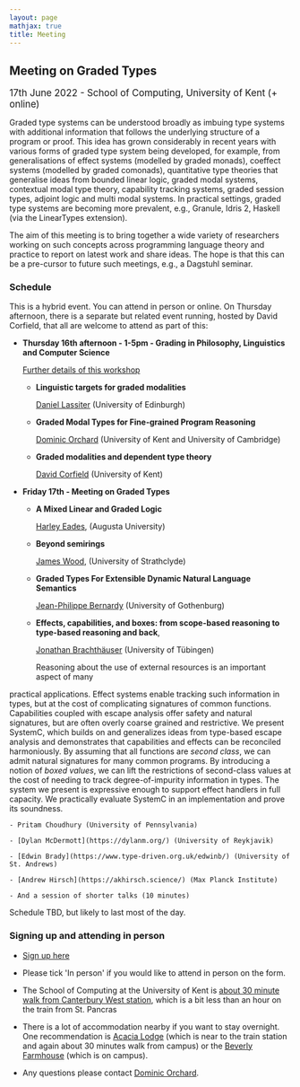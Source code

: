 ```yaml
---
layout: page
mathjax: true
title: Meeting
---
```


Meeting on Graded Types
------------------------

<span style='font-size:larger'>17th June 2022 - School of Computing, University of Kent (+ online)</span>

Graded type systems can be understood broadly as
 imbuing type systems with additional information that follows the underlying structure of a program or proof.
This idea has grown considerably in recent years with various forms of graded type system being developed, for example, from generalisations of effect
systems (modelled by graded monads), coeffect systems (modelled by graded comonads), quantitative type theories that generalise ideas from bounded
linear logic, graded modal systems, contextual modal type theory, capability tracking systems, graded session types, adjoint logic and multi modal systems.
In practical settings, graded type systems are becoming more prevalent, e.g., Granule, Idris 2, Haskell (via the LinearTypes extension).

The aim of this meeting is to bring together a wide variety of researchers working on such concepts across programming language theory and practice to report on latest work and share ideas. The hope is that this can be a pre-cursor to future such meetings, e.g., a Dagstuhl seminar.

### Schedule

This is a hybrid event. You can attend in person or online. On Thursday afternoon, there is a separate
but related event running, hosted by David Corfield, that all are welcome to attend as part of this:

- **Thursday 16th afternoon - 1-5pm - Grading in Philosophy, Linguistics and Computer Science**

   [Further details of this workshop](http://128.2.67.219/davidcorfield/show/Graded+Modalities)

    - **Linguistic targets for graded modalities**
    
      [Daniel Lassiter](http://web.stanford.edu/~danlass/) (University of Edinburgh)

    - **Graded Modal Types for Fine-grained Program Reasoning**
    
      [Dominic Orchard](https://granule-project.github.io) (University of Kent and University of Cambridge)

    - **Graded modalities and dependent type theory**
    
      [David Corfield](https://www.kent.ac.uk/philosophy/people/1689/corfield-david) (University of Kent)
    
- **Friday 17th - Meeting on Graded Types**

    - **A Mixed Linear and Graded Logic**

      [Harley Eades](https://metatheorem.org/), (Augusta University)
      
    - **Beyond semirings**

      [James Wood](https://personal.cis.strath.ac.uk/james.wood.100/), (University of Strathclyde)
 
    - **Graded Types For Extensible Dynamic Natural Language Semantics**

      [Jean-Philippe Bernardy](https://jyp.github.io/) (University of Gothenburg)

    - **Effects, capabilities, and boxes: from scope-based reasoning to type-based reasoning and back**,

      [Jonathan Brachthäuser](http://ps.informatik.uni-tuebingen.de/team/brachthaeuser/) (University of Tübingen)
        <div class="abstract">Reasoning about the use of external resources is an important aspect of many
practical applications. Effect systems enable tracking
such information in types, but at the cost of complicating signatures of
common functions. Capabilities coupled with escape analysis offer
safety and natural signatures, but are often overly coarse grained and restrictive. We present SystemC,
which builds on and generalizes ideas from type-based escape analysis and demonstrates that capabilities and effects can be
reconciled harmoniously. By assuming that all functions are _second class_, we can
admit natural signatures for many common programs. By introducing a notion of
_boxed values_, we can lift the restrictions of second-class values at the cost of
needing to track degree-of-impurity information in types. The system we
present is expressive enough to support effect handlers in full capacity. We
practically evaluate SystemC in an implementation and prove its soundness.</div>

    - Pritam Choudhury (University of Pennsylvania)
      
    - [Dylan McDermott](https://dylanm.org/) (University of Reykjavik)
      
    - [Edwin Brady](https://www.type-driven.org.uk/edwinb/) (University of St. Andrews)

    - [Andrew Hirsch](https://akhirsch.science/) (Max Planck Institute)

    - And a session of shorter talks (10 minutes)

Schedule TBD, but likely to last most of the day. 

### Signing up and attending in person

- [Sign up here](https://forms.gle/yYPp7kodQ8478nSZA)
- Please tick 'In person' if you would like to attend in person on the form.
- The School of Computing at the University of Kent is [about 30 minute walk from Canterbury West station](https://www.google.com/maps/dir/canterbury+west/Cornwallis+South+East+(Octagon),+University+Of+Kent,+St+Stephen's+Hill,+Canterbury+CT2+7NL/@51.2914835,1.0652968,15z/data=!3m1!4b1!4m14!4m13!1m5!1m1!1s0x47decbb6b38183cb:0x578821196fcdcd35!2m2!1d1.07533!2d51.28427!1m5!1m1!1s0x47decba874d2f7c7:0x6d4d3c9d25aaf5da!2m2!1d1.07126!2d51.2988783!3e2?hl=en), which is a bit less than an hour on the train from St. Pancras
- There is a lot of accommodation nearby if you want to stay overnight. One recommendation is [Acacia Lodge](https://www.acacialodge.co.uk/) (which is near to the train station and again about 30 minutes walk from campus) or the [Beverly Farmhouse](https://www.kent.ac.uk/conferences-and-events/holidays/beverley-farmhouse) (which is on campus).

- Any questions please contact [Dominic Orchard](mailto:d.a.orchard@kent.ac.uk).

    <script>
      //
      var abstracts = document.getElementsByClassName("abstract");
      for (let i=0; i<abstracts.length; i++){
	  abstracts[i].style.display = "none";
	  let showButton = document.createElement("span");
	  showButton.innerHTML = "(abstract)";
	  showButton.addEventListener("click", function() {
	      if (abstracts[i].style.display == "none") {
		  showButton.innerHTML = "(hide)";
		  abstracts[i].style.display = "";
	      } else {
 		  showButton.innerHTML = "(abstract)";
		  abstracts[i].style.display = "none";
              }
	  });
	  showButton.className = "showButton";
	  abstracts[i].parentNode.insertBefore(showButton, abstracts[i]);
      }
    </script>
